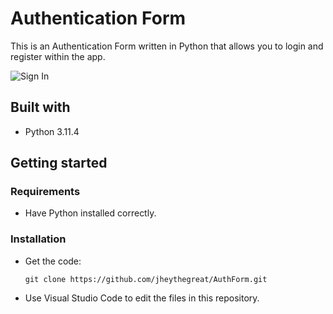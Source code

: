 # Authentication Form
This is an Authentication Form written in Python that allows you to login and register within the app.

  ![Sign In](https://github.com/jheythegreat/AnimatedBackground/assets/84342028/2e3859e1-b6aa-4dc7-ad52-776f2944c555)

## Built with
- Python 3.11.4

## Getting started

### Requirements
- Have Python installed correctly.

### Installation
- Get the code:

    ```
    git clone https://github.com/jheythegreat/AuthForm.git
    ```

- Use Visual Studio Code to edit the files in this repository.
